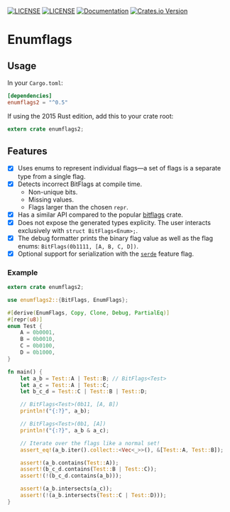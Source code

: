 [![LICENSE](https://img.shields.io/badge/license-MIT-blue.svg)](LICENSE-MIT)
[![LICENSE](https://img.shields.io/badge/license-apache-blue.svg)](LICENSE-APACHE)
[![Documentation](https://docs.rs/enumflags2/badge.svg)](https://docs.rs/enumflags2)
[![Crates.io Version](https://img.shields.io/crates/v/enumflags2.svg)](https://crates.io/crates/enumflags2)

# Enumflags

## Usage

In your `Cargo.toml`:
```Toml
[dependencies]
enumflags2 = "^0.5"
```

If using the 2015 Rust edition, add this to your crate root:
```Rust
extern crate enumflags2;
```

## Features

- [x] Uses enums to represent individual flags&mdash;a set of flags is a separate type from a single flag.
- [x] Detects incorrect BitFlags at compile time.
  - Non-unique bits.
  - Missing values.
  - Flags larger than the chosen `repr`.
- [x] Has a similar API compared to the popular [bitflags](https://crates.io/crates/bitflags) crate.
- [x] Does not expose the generated types explicity. The user interacts exclusively with `struct BitFlags<Enum>;`.
- [x] The debug formatter prints the binary flag value as well as the flag enums: `BitFlags(0b1111, [A, B, C, D])`.
- [x] Optional support for serialization with the [`serde`](https://serde.rs/) feature flag.

### Example

```rust
extern crate enumflags2;

use enumflags2::{BitFlags, EnumFlags};

#[derive(EnumFlags, Copy, Clone, Debug, PartialEq)]
#[repr(u8)]
enum Test {
    A = 0b0001,
    B = 0b0010,
    C = 0b0100,
    D = 0b1000,
}

fn main() {
    let a_b = Test::A | Test::B; // BitFlags<Test>
    let a_c = Test::A | Test::C;
    let b_c_d = Test::C | Test::B | Test::D;

    // BitFlags<Test>(0b11, [A, B])
    println!("{:?}", a_b);

    // BitFlags<Test>(0b1, [A])
    println!("{:?}", a_b & a_c);

    // Iterate over the flags like a normal set!
    assert_eq!(a_b.iter().collect::<Vec<_>>(), &[Test::A, Test::B]);

    assert!(a_b.contains(Test::A));
    assert!(b_c_d.contains(Test::B | Test::C));
    assert!(!(b_c_d.contains(a_b)));

    assert!(a_b.intersects(a_c));
    assert!(!(a_b.intersects(Test::C | Test::D)));
}
```
